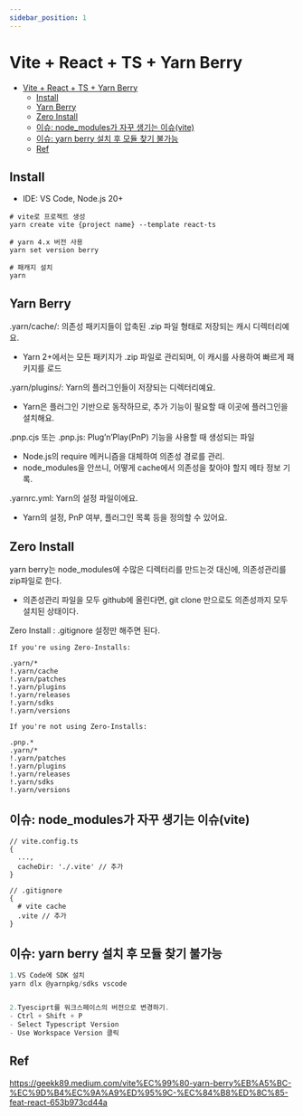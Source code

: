 ```yaml
---
sidebar_position: 1
---
```

# Vite + React + TS + Yarn Berry  

- [Vite + React + TS + Yarn Berry](#vite--react--ts--yarn-berry)
  - [Install](#install)
  - [Yarn Berry](#yarn-berry)
  - [Zero Install](#zero-install)
  - [이슈: node\_modules가 자꾸 생기는 이슈(vite)](#이슈-node_modules가-자꾸-생기는-이슈vite)
  - [이슈: yarn berry 설치 후 모듈 찾기 불가능](#이슈-yarn-berry-설치-후-모듈-찾기-불가능)
  - [Ref](#ref)


## Install  

- IDE: VS Code, Node.js 20+  

```
# vite로 프로젝트 생성 
yarn create vite {project name} --template react-ts

# yarn 4.x 버전 사용
yarn set version berry

# 패캐지 설치
yarn
```

## Yarn Berry  

.yarn/cache/: 의존성 패키지들이 압축된 .zip 파일 형태로 저장되는 캐시 디렉터리예요.   
- Yarn 2+에서는 모든 패키지가 .zip 파일로 관리되며, 이 캐시를 사용하여 빠르게 패키지를 로드    

.yarn/plugins/: Yarn의 플러그인들이 저장되는 디렉터리예요.  
- Yarn은 플러그인 기반으로 동작하므로, 추가 기능이 필요할 때 이곳에 플러그인을 설치해요.  

.pnp.cjs 또는 .pnp.js: Plug’n’Play(PnP) 기능을 사용할 때 생성되는 파일
- Node.js의 require 메커니즘을 대체하여 의존성 경로를 관리.     
- node_modules을 안쓰니, 어떻게 cache에서 의존성을 찾아야 할지 메타 정보 기록.  

.yarnrc.yml: Yarn의 설정 파일이에요.  
- Yarn의 설정, PnP 여부, 플러그인 목록 등을 정의할 수 있어요.  


## Zero Install  

yarn berry는 node_modules에 수많은 디렉터리를 만드는것 대신에, 의존성관리를 zip파일로 한다.    
- 의존성관리 파일을 모두 github에 올린다면, git clone 만으로도 의존성까지 모두 설치된 상태이다.  

Zero Install : .gitignore 설정만 해주면 된다.  

```
If you're using Zero-Installs:

.yarn/*
!.yarn/cache
!.yarn/patches
!.yarn/plugins
!.yarn/releases
!.yarn/sdks
!.yarn/versions

If you're not using Zero-Installs:

.pnp.*
.yarn/*
!.yarn/patches
!.yarn/plugins
!.yarn/releases
!.yarn/sdks
!.yarn/versions

```
## 이슈: node_modules가 자꾸 생기는 이슈(vite)  

```
// vite.config.ts
{
  ...,
  cacheDir: './.vite' // 추가
}

// .gitignore
{
  # vite cache
  .vite // 추가
}
```

## 이슈: yarn berry 설치 후 모듈 찾기 불가능  

```js
1.VS Code에 SDK 설치
yarn dlx @yarnpkg/sdks vscode


2.Tyesciprt를 워크스페이스의 버전으로 변경하기. 
- Ctrl + Shift + P
- Select Typescript Version
- Use Workspace Version 클릭

```

## Ref  

https://geekk89.medium.com/vite%EC%99%80-yarn-berry%EB%A5%BC-%EC%9D%B4%EC%9A%A9%ED%95%9C-%EC%84%B8%ED%8C%85-feat-react-653b973cd44a  